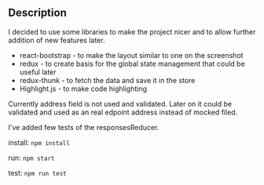 ## Description

I decided to use some libraries to make the project nicer and to allow further addition of new features later.

- react-bootstrap - to make the layout similar to one on the screenshot
- redux - to create basis for the global state management that could be useful later
- redux-thunk - to fetch the data and save it in the store
- Highlight.js - to make code highlighting


Currently address field is not used and validated. Later on it could be validated and used as an real edpoint address instead of mocked filed.

I've added few tests of the responsesReducer.

install: `npm install`

run: `npm start`

test: `npm run test`
